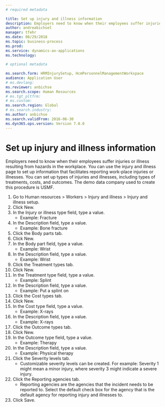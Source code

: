 ```yaml
--- 
# required metadata 
 
title: Set up injury and illness information
description: Employers need to know when their employees suffer injuries or illness resulting from hazards in the workplace. 
author: andreabichsel
manager: tfehr 
ms.date: 08/29/2018
ms.topic: business-process 
ms.prod:  
ms.service: dynamics-ax-applications 
ms.technology:  
 
# optional metadata 
 
ms.search.form: HRMInjurySetup, HcmPersonnelManagementWorkspace
audience: Application User 
# ms.devlang:  
ms.reviewer: anbichse
ms.search.scope: Human Resources
# ms.tgt_pltfrm:  
# ms.custom:  
ms.search.region: Global
# ms.search.industry: 
ms.author: anbichse
ms.search.validFrom: 2016-06-30 
ms.dyn365.ops.version: Version 7.0.0 
---
```

# Set up injury and illness information



Employers need to know when their employees suffer injuries or illness resulting from hazards in the workplace. You can use the injury and illness page to set up information that facilitates reporting work-place injuries or illnesses. You can set up types of injuries and illnesses, including types of treatments, costs, and outcomes. The demo data company used to create this procedure is USMF.

1. Go to Human resources > Workers > Injury and illness > Injury and illness setup.
2. Click New.
3. In the Injury or illness type field, type a value.
    * Example: Fracture  
4. In the Description field, type a value.
    * Example: Bone fracture  
5. Click the Body parts tab.
6. Click New.
7. In the Body part field, type a value.
    * Example: Wrist  
8. In the Description field, type a value.
    * Example: Wrist  
9. Click the Treatment types tab.
10. Click New.
11. In the Treatment type field, type a value.
    * Example: Splint  
12. In the Description field, type a value.
    * Example: Put a splint on  
13. Click the Cost types tab.
14. Click New.
15. In the Cost type field, type a value.
    * Example: X-rays  
16. In the Description field, type a value.
    * Example: X-rays  
17. Click the Outcome types tab.
18. Click New.
19. In the Outcome type field, type a value.
    * Example: Therapy  
20. In the Description field, type a value.
    * Example: Physical therapy  
21. Click the Severity levels tab.
    * Customizable severity levels can be created. For example: Severity 1 might mean a minor injury, where severity 3 might indicate a severe injury.  
22. Click the Reporting agencies tab.
    * Reporting agencies are the agencies that the incident needs to be reported to. Select the default check box for the agency that is the default agency for reporting injury and illnesses to.  
23. Click Save.

